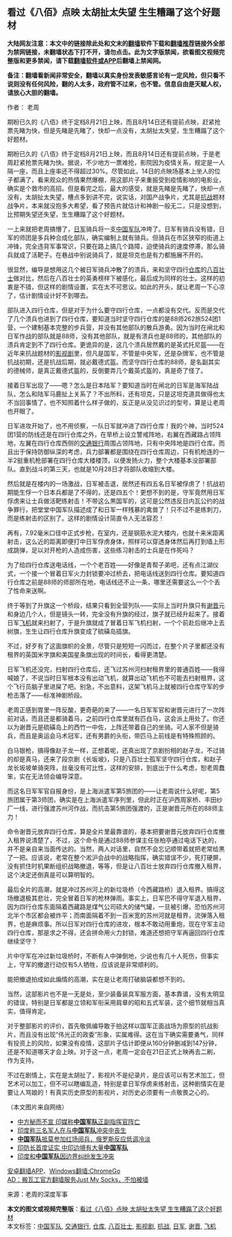  <h2>看过《八佰》点映 太胡扯太失望 生生糟蹋了这个好题材</h2> <p class="notice"><b>大陆网友注意：本文中的链接除此处和文末的<a href="https://github.com/bannedbook/fanqiang" >翻墙</a>软件下载和<a href="https://github.com/killgcd/justmysocks/blob/master/README.md">翻墙推荐</a>链接外全部为禁网链接，未翻墙状态下打不开，请勿点击。此为文字版禁闻，欲看图文视频完整版和更多禁闻，请下载<a href="https://github.com/bannedbook/fanqiang">翻墙软件或APP</a>后翻墙上禁闻网。</p><p>备注：翻墙看新闻非常安全，翻墙以真实身份发表敏感言论有一定风险，但只看不说则没有任何风险，翻的人太多，政府管不过来，也不管。信息自由是天赋人权，请放心大胆的翻墙。</b></p>  <div class="entry"> <p>作者： 老周</p> <p id="summary">期盼已久的《八佰》终于定档8月21日上映，而且8月14日还有提前点映，赶紧抢票先睹为快，但是先睹是先睹了，快却一点没有，太胡扯太失望，生生糟蹋了这个好题材。</p> <p id="conimg">期盼已久的《八佰》终于定档8月21日上映，而且8月14日还有提前点映，于是老周赶紧抢票先睹为快。据说，不少地方一票难抢，影院因为疫情关系，规定是一人隔一座，而且上座率还不得超过30%。尽管如此，14日的点映场基本上坐人的位子都满了，看来观众的热情果然爆棚，用这部片子来重振受到疫情影响的电影业，确实是个救市的高招。但是看完之后，最大的感受，就是先睹是先睹了，快却一点没有，太胡扯太失望，槽点多到讲不完，说实话，对国产战争片，尤其是<a href="https://www.bannedbook.org/bnews/tag/%e6%8a%97%e6%88%98/" class="st_tag internal_tag" rel="tag" title="标签 抗战 下的日志">抗战</a>题材战争片，本来就没抱多大希望，看了预告片就估计和神剧一般无二，只是没想到，比预期失望还失望，生生糟蹋了这个好题材。</p> <p>一上来就把老周搞懵了，<a href="https://www.bannedbook.org/bnews/tag/%e6%97%a5%e5%86%9b/" class="st_tag internal_tag" rel="tag" title="标签 日军 下的日志">日军</a>骑兵将一支<a href="https://www.bannedbook.org/bnews/tag/%e4%b8%ad%e5%9b%bd%e5%86%9b%e9%98%9f/" class="st_tag internal_tag" rel="tag" title="标签 中国军队 下的日志">中国军队</a>冲垮了。日军有骑兵没有错，日军的师团是多兵种合成化部队，确实编制上就有骑兵。但骑兵在市区狭窄的街道上冲锋，完全违背军事常识，只要在路上搞几个路障，迫使骑兵的速度停滞，那么骑兵就成了活靶子。在巷战中别说骑兵了，就是坦克也是有力都施展不开的。</p> <p>很显然，编导是想用这几个被日军骑兵冲散了的溃兵，来和坚守四行<a href="https://www.bannedbook.org/bnews/tag/%e4%bb%93%e5%ba%93/" class="st_tag internal_tag" rel="tag" title="标签 仓库 下的日志">仓库</a>的<a href="https://www.bannedbook.org/bnews/tag/%E5%85%AB%E7%99%BE%E5%A3%AE%E5%A3%AB/" class="st_tag internal_tag" rel="tag" title="标签 八百壮士 下的日志">八百壮士</a>做对比，然后在八百壮士的英勇榜样下被感化，最后成为同样的壮士。这样的初衷是不错，但这样的剧情设置，实在太不可思议。如此的开头，就让老周一下心凉了，估计剧情设计好不到哪去。</p> <p>部队进入四行仓库，但是对于为什么要守四行仓库，一点都没有交代。反而是交代了几个溃兵也进到了四行仓库，要知道当时坚守四行仓库的是88师262旅524团1营，一个建制基本完整的步兵营，并没有其他部队的散兵游勇。因为当时在闸北和日军作战的部队就是88师，没有其他部队，就是有溃兵也是88师的，其他部队的溃兵肯定到不了四行仓库。更诡异的是，这几个溃兵居然戴的是英式托尼盔——在近年来抗战题材的<a href="https://www.bannedbook.org/bnews/tag/%E5%BD%B1%E8%A7%86%E5%89%A7/" class="st_tag internal_tag" rel="tag" title="标签 影视剧 下的日志">影视剧</a>里，但凡是国军，不管是中央军，还是杂牌军，也不管是抗战初期，还是抗战后期，就必戴德式盔。而坚守四行仓库的88师，是名副其实的德械师，是真正戴德式盔的，反倒要弄几个戴英式盔的，真是奇了怪了。</p>  <p>接着日军出现了——嗯？怎么是日本陆军？要知道当时在闸北的日军是海军陆战队，怎么和陆军马鹿扯上关系了？不出所料，还有坦克，只是这坦克道具做得也太不当回事情了，也不知照着什么样子做的，反正是从没见识过的型号，算是让老周也开眼了。</p> <p>日军进攻开始了，也不用侦察，一队日军就冲进了四行仓库！我的个神，当时524团1营的防线还是在四行仓库之外，在旱桥上设立警戒阵地，右翼在西藏路占领阵地，左翼在四行仓库西侧的<a href="https://www.bannedbook.org/bnews/tag/%E4%BA%A4%E9%80%9A%E9%93%B6%E8%A1%8C/" class="st_tag internal_tag" rel="tag" title="标签 交通银行 下的日志">交通银行</a>周围占领阵地，只有中央阵地是四行仓库。而且出于保持防御纵深的考虑，兵力部署都是围绕在四行仓库周边，只有机枪连的一半2挺重机枪部署在四行仓库大楼楼顶，以便发扬火力，整个大楼基本没部署部队。直到战斗的第三天，也就是10月28日才将部队收缩到大楼。</p> <p>然后就是在楼内的一场激战，日军被击退，居然还有四五名日军被俘虏了！抗战初期能生俘一个日本兵都是了不得的，还是四五个！更想不到的是，守军竟然用日军俘虏来让士兵做活靶练射击！不带这么黒国军的，这可是公然违反日内瓦公约的战争罪行，把堂堂中国军队描述成了和日军一样残暴的禽兽了！只不过不是练刺刀，而是练射击的区别了。这样的剧情设计简直令人无法容忍！</p> <p>再有，7.92毫米口径中正式步枪，在室内，还是钢筋水泥大楼内，也就十来米距离射击，这么近的距离即便打中日军俘虏身体，照样可以穿透身体然后再打到墙上形成跳弹，足以对开枪的人造成伤害，这些练习射击的士兵是在作死吗？</p> <p>为了给四行仓库送电话线，一个个老百姓——好像是青帮子弟吧，还有点江湖仪式，一个接一个冒着日军火力封锁要冲过桥去，把电话线送到四行仓库。要知道四行仓库之前是88师的师部所在地，电话线还不止一条，哪里还需要这么一个个丢了性命来送啊。</p> <p>终于等到了升旗这一个桥段，结果只看到全营列队——实际上当时升旗只有<a href="https://www.bannedbook.org/bnews/tag/%e8%b0%a2%e6%99%8b/" class="st_tag internal_tag" rel="tag" title="标签 谢晋 下的日志">谢晋</a>元和身边几个人，但是镜头一转，完全没有升旗的经过，旗子就已经升起来了。接着日军<a href="https://www.bannedbook.org/bnews/tag/%e9%a3%9e%e6%9c%ba/" class="st_tag internal_tag" rel="tag" title="标签 飞机 下的日志">飞机</a>就来扫射了，于是升旗就成了冒着日军飞机扫射，一个个前赴后继冲上去树旗，生生让四行仓库升旗变成了硫磺岛插旗。</p>  <p>不过，好歹有了这面旗帜的全景，尽管只是短短一闪而过，在整个片子里都还没有租界的英国米字旗和美国星条旗出现的时间长，看得更清楚。</p> <p>日军飞机还没完，扫射四行仓库后，还飞过苏州河扫射租界里的普通百姓——我得喊娘了，不说当时日军根本没有出动飞机，就算出动飞机也不可能去扫射租界，这个飞行员脑子里进屎了吧。别急，不出意料，这架飞机马上就被四行仓库守军的步枪击落了——标准神剧桥段。</p> <p>老周正感到胃里一阵反酸，更奇葩的来了——一名日军军官和谢晋元进行了一次阵前对话，而且还是都骑着马，之前四行仓库里就有匹白马，这会派上用处了。你还以为谢晋元是硫磺岛上的西竹一中佐，上阵还带着自己的坐骑。可人家不但是骑兵，而且是奥运会马术冠军，还有男爵的头衔，带匹马上前线是有特殊照顾的。</p> <p>白马银枪，搞得像赵子龙一样，正想着呢，还真出现了京剧扮相的赵子龙，不过骑的却是真马，还来了段京剧《长坂坡》，只是八百壮士孤军坚守四行仓库，和赵子龙长坂坡单骑突阵，丝毫没有可比性，这样的安排，到底出于什么考虑，恕老周蠢笨，实在无法领会编导深意。</p> <p>而这名日军军官自报身份，是上海派遣军第5旅团的——让老周说什么好呢，第5旅团属于第3师团，确实是在上海派遣军序列里，但此时正在沪西周家桥、丰田纱厂一线，进行强渡苏州河作战，而抗击第5旅团强渡的，正是谢晋元所在的88师主力！</p> <p>命令谢晋元放弃四行仓库，算是全片里最靠谱的，基本把要谢晋元放弃四行仓库撤入租界说清楚了，不过，这个命令是通过88师参谋主任张柏亭通过电话下达的，并不是亲自来当面传达的。当然，两人对话里，自然不会忘记顺带着就把老常给黒了一把。应该说，老常在整个淞沪会战中的战略指挥，确实错误不少，死打硬屏，没有抓住时机果断组织战略撤退，等等，但是让八百壮士放弃四行仓库撤入租界，这个决定还倒真是可以算明智的。</p>  <p>最后全片的高潮，就是冲过苏州河上的新垃圾桥（今西藏路桥）退入租界。搞得这场撤退极其悲壮，完全冒着日军的枪林弹雨。事实上，日军巴不得守军退入租界，因为四行仓库东面隔着西藏路是煤气公司硕大的储气罐，一旦被引爆，恐怕苏州河北半个市区都会被炸平；而南面隔着不到一百米宽的苏州河就是租界，流弹落入租界，也是麻烦事。所以日军对四行仓库的进攻，根本不敢动用重炮，现在守军主动四行仓库，那是求之不得，还会拼命用火力封锁，难道还想把守军再逼回四行仓库继续坚守？</p> <p>片中守军在冲过新垃圾桥时，不断有人中弹倒地，少说也有几十人死伤，但事实上，守军的撤退行动仅有5人牺牲，应该说是非常顺利的。</p> <p>能把撤退拍成如此煽情的高潮，实在是让老周打破脑袋都想不到的。</p> <p>当然，这部影片也不是一无是处，至少装备装具军服方面，基本靠谱，没有太明显的错误，特别是日军都是立领和军衔采用肩章的昭和五式军装，这个细节就相当真实，值得肯定。</p> <p>对于整部影片的评价，首先敬佩编导敢于拍这样以国军正面战场为原型的抗战影片，而且没有出现“伟光正的政委”形象，实属难得。这在当下确实需要勇气，同样有投资上的风险，如果没有疫情，这部片子估计即便从160分钟删减到147分钟，还是不知道哪天才会上映。对于这一点，老周一定会在21日正式上映再去二刷，作为支持。</p> <p>不过在剧情上，实在是太胡扯了，影视片不是纪录片，是应该可以有艺术加工，但艺术可以加工，但不可以瞎编乱造，特别是拿日军俘虏来练射击，这种剧情实在是要让人骂娘的！有真实历史原型的影视片，对历史必须要有一点敬畏之心的。</p>  <p>（本文图片来自网络）</p> <ul class='op-related-articles' title='相关阅读'> <li><a href='https://www.bannedbook.org/bnews/headline/20200620/1347593.html' target='_blank'>中方秘而不宣 印媒称<b>中国军队</b>正副指挥官阵亡</a></li> <li><a href='https://www.bannedbook.org/bnews/baitai/20200616/1345881.html' target='_blank'>印度称三名军人在与<b>中国军队</b>冲突中丧生</a></li> <li><a href='https://www.bannedbook.org/bnews/headline/20200616/1345351.html' target='_blank'><b>中国军队</b>抵莫参加红场阅兵，俄罗斯反应低调冷淡</a></li> <li><a href='https://www.bannedbook.org/bnews/baitai/20200603/1339103.html' target='_blank'>印防长首度证实 中印边境有大量<b>中国军队</b></a></li> <li><a href='https://www.bannedbook.org/bnews/worldnews/20200511/1326635.html' target='_blank'>印度和<b>中国军队</b>因边界纠纷发生冲突</a></li> </ul> <div class="texttj"> <a href="https://github.com/bannedbook/fanqiang/wiki/%E7%A6%81%E9%97%BB%E7%BD%91%E5%AE%89%E5%8D%93%E7%BF%BB%E5%A2%99%E6%96%B0%E9%97%BBAPP" target="_blank">安卓翻墙APP</a>、<a href="https://github.com/bannedbook/fanqiang/wiki/Chrome%E4%B8%80%E9%94%AE%E7%BF%BB%E5%A2%99%E5%8C%85" target="_blank">Windows翻墙:ChromeGo</a><br/> <a href="https://github.com/killgcd/justmysocks/blob/master/README.md" target="_blank">AD：搬瓦工官方翻墙服务Just My Socks，不怕被墙</a> </div><p> 来源：老周的深度军事 </p><a name='sharetosocial'></a>         <div><b>本文的图文或视频完整版</b>：<a href='https://www.bannedbook.org/bnews/comments/20200816/1380875.html'>看过《八佰》点映 太胡扯太失望 生生糟蹋了这个好题材</a></div>  </div><!--END ENTRY--> <div class="postfooter"> <div>本文标签：<a href="https://www.bannedbook.org/bnews/tag/%e4%b8%ad%e5%9b%bd%e5%86%9b%e9%98%9f/" rel="tag">中国军队</a>, <a href="https://www.bannedbook.org/bnews/tag/%E4%BA%A4%E9%80%9A%E9%93%B6%E8%A1%8C/" rel="tag">交通银行</a>, <a href="https://www.bannedbook.org/bnews/tag/%e4%bb%93%e5%ba%93/" rel="tag">仓库</a>, <a href="https://www.bannedbook.org/bnews/tag/%E5%85%AB%E7%99%BE%E5%A3%AE%E5%A3%AB/" rel="tag">八百壮士</a>, <a href="https://www.bannedbook.org/bnews/tag/%E5%BD%B1%E8%A7%86%E5%89%A7/" rel="tag">影视剧</a>, <a href="https://www.bannedbook.org/bnews/tag/%e6%8a%97%e6%88%98/" rel="tag">抗战</a>, <a href="https://www.bannedbook.org/bnews/tag/%e6%97%a5%e5%86%9b/" rel="tag">日军</a>, <a href="https://www.bannedbook.org/bnews/tag/%e8%b0%a2%e6%99%8b/" rel="tag">谢晋</a>, <a href="https://www.bannedbook.org/bnews/tag/%e9%a3%9e%e6%9c%ba/" rel="tag">飞机</a></div>  </div><!--END POSTFOOTER--> 